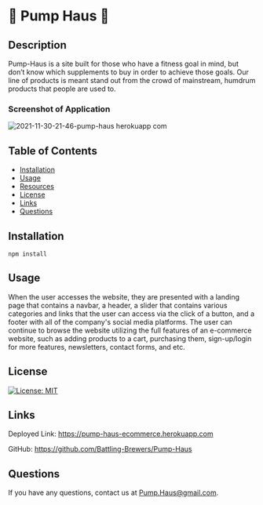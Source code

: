 # 💪 Pump Haus 💪

## Description

Pump-Haus is a site built for those who have a fitness goal in mind, but don’t know which supplements to buy in order to achieve those goals.
Our line of products is meant stand out from the crowd of mainstream, humdrum products that people are used to.

### Screenshot of Application

![2021-11-30-21-46-pump-haus herokuapp com](https://user-images.githubusercontent.com/62318347/144162831-dfc18540-0826-4e37-aaad-ae811d0d09dd.png)

## Table of Contents

* [Installation](#installation)
* [Usage](#usage)
* [Resources](#resources)
* [License](#license)
* [Links](#links)
* [Questions](#questions)

## Installation

```
npm install
```

## Usage

When the user accesses the website, they are presented with a landing page that contains a navbar, a header, a slider that contains various categories and links that the user can access via the click of a button, and a footer with all of the company's social media platforms. The user can continue to browse the website utilizing the full features of an e-commerce website, such as adding products to a cart, purchasing them, sign-up/login for more features, newsletters, contact forms, and etc.

## License

[![License: MIT](https://img.shields.io/badge/License-MIT-yellow.svg)](https://opensource.org/licenses/MIT)

## Links

Deployed Link: https://pump-haus-ecommerce.herokuapp.com

GitHub: https://github.com/Battling-Brewers/Pump-Haus

## Questions

If you have any questions, contact us at Pump.Haus@gmail.com.
